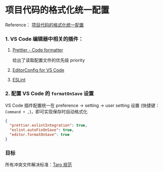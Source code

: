 # 项目代码的格式化统一配置



Reference： [项目代码的格式化统一配置](https://github.com/sumaolin/study/blob/master/readme/prettier_eslint_editConfig.md) 

### 1. VS Code 编辑器中相关的插件：

1. [Prettier - Code formatter](https://marketplace.visualstudio.com/items?itemName=esbenp.prettier-vscode) 

   给出了读取配置文件的优先级 priority

2. [EditorConfig for VS Code](https://marketplace.visualstudio.com/items?itemName=EditorConfig.EditorConfig)

3. [ESLint](https://marketplace.visualstudio.com/items?itemName=dbaeumer.vscode-eslint)



### 2. 配置 VS Code 的 `formatOnSave` 设置

VS Code 插件配置统一在 preference → setting → user setting 设置 (快捷键： `Command + ,`)，即可实现保存时自动格式化

```json
{
  "prettier.eslintIntegration": true,
  "eslint.autoFixOnSave": true,
  "editor.formatOnSave": true
}
```



### 目标

所有冲突文件解决标准：[Taro 规范](https://nervjs.github.io/taro/docs/spec-for-taro.html#%E5%9F%BA%E6%9C%AC%E4%B9%A6%E5%86%99) 